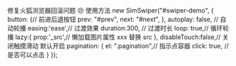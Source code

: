修复火狐浏览器回滚问题 :persevere: 
使用方法
new SimSwiper("#swiper-demo", {
	button: {// 前进后退按钮
		prev: "#prev", 
		next: "#next",
		},
		autoplay: false, // 自动轮播
		easing:'ease',// 过渡效果
		duration:300, // 过渡时长
		loop: true,// 循环轮播
		lazy:{
			prop:'_src',// 懒加载图片属性 xxx 替换 src
		},
		disableTouch:false,// 关闭触摸滑动 默认开启
		pagination: {
			el: ".pagination",// 指示点容器
			click: true, // 是否可以点击
		}
  });
